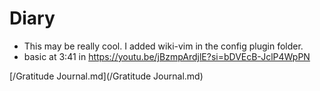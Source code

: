 # Diary

- This may be really cool. I added wiki-vim in the config plugin folder.
- basic at 3:41 in <https://youtu.be/jBzmpArdjlE?si=bDVEcB-JclP4WpPN>

[/Gratitude Journal.md](/Gratitude Journal.md)
